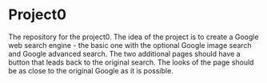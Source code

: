 # Project0
The repository for the project0.
The idea of the project is to create a Google web search engine - the basic one with the optional Google image search and Google advanced search. The two additional pages should have a button that leads back to the original search. The looks of the page should be as close to the original Google as it is possible.
